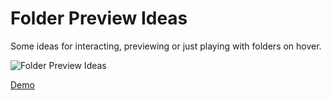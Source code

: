 # Folder Preview Ideas
Some ideas for interacting, previewing or just playing with folders on hover.

![Folder Preview Ideas](https://tympanus.net/codrops/wp-content/uploads/2017/05/FolderPreviewIdeas_Featured.png)

[Demo](https://tympanus.net/Development/FolderPreviewIdeas/)





